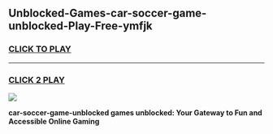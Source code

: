 
## Unblocked-Games-car-soccer-game-unblocked-Play-Free-ymfjk
<h3>
<a href="https://premium76.site?title=car-soccer-game-unblocked&ref=21A">CLICK TO PLAY</a></h3>
<hr>

<h3>
<a href="https://premium76.site?title=car-soccer-game-unblocked&ref=21A">CLICK 2 PLAY</a>
  
</h3>

<a href="https://premium76.site?title=car-soccer-game-unblocked&ref=21A"><img src="https://clearcache.store/games.png"></a>


**car-soccer-game-unblocked games unblocked: Your Gateway to Fun and Accessible Online Gaming**
